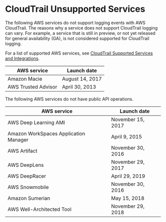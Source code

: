# CloudTrail Unsupported Services<a name="cloudtrail-unsupported-aws-services"></a>

The following AWS services do not support logging events with AWS CloudTrail\. The reasons why a service does not support CloudTrail logging can vary\. For example, a service that is still in preview, or not yet released for general availability \(GA\), is not considered supported for CloudTrail logging\.

For a list of supported AWS services, see [CloudTrail Supported Services and Integrations](cloudtrail-aws-service-specific-topics.md)\.


| AWS service | Launch date | 
| --- | --- | 
| Amazon Macie | August 14, 2017 | 
| AWS Trusted Advisor | April 30, 2013 | 

The following AWS services do not have public API operations\.


| AWS service | Launch date | 
| --- | --- | 
| AWS Deep Learning AMI | November 15, 2017 | 
| Amazon WorkSpaces Application Manager | April 9, 2015  | 
| AWS Artifact | November 30, 2016 | 
| AWS DeepLens | November 29, 2017 | 
| AWS DeepRacer | April 29, 2019 | 
|  AWS Snowmobile | November 30, 2016 | 
| Amazon Sumerian | May 15, 2018 | 
| AWS Well\-Architected Tool | November 29, 2018 | 